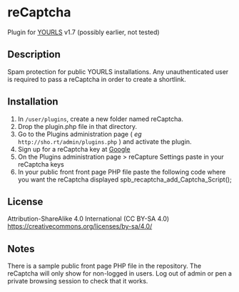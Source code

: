 reCaptcha
====================

Plugin for [YOURLS](http://yourls.org) v1.7 (possibly earlier, not tested) 

Description
-----------
Spam protection for public YOURLS installations. Any unauthenticated user is required to pass a reCaptcha in order to create a shortlink.

Installation
------------
1. In `/user/plugins`, create a new folder named reCaptcha.
2. Drop the plugin.php file in that directory.
3. Go to the Plugins administration page ( *eg* `http://sho.rt/admin/plugins.php` ) and activate the plugin.
4. Sign up for a reCaptcha key at [Google](https://www.google.com/recaptcha/admin)
5. On the Plugins administration page > reCapture Settings paste in your reCaptcha keys
6. In your public front front page PHP file paste the following code where you want the reCaptcha displayed
      spb_recaptcha_add_Captcha_Script();


License
-------
Attribution-ShareAlike 4.0 International (CC BY-SA 4.0) https://creativecommons.org/licenses/by-sa/4.0/

Notes
-----
There is a sample public front page PHP file in the repository.
The reCaptcha will only show for non-logged in users. Log out of admin or pen a private browsing session to check that it works.
